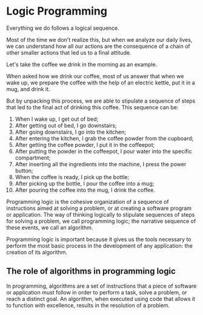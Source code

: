 # Logic Programming

Everything we do follows a logical sequence.

Most of the time we don't realize this, but when we analyze our daily lives, we can understand how all our actions are the consequence of a chain of other smaller actions that led us to a final attitude.

Let's take the coffee we drink in the morning as an example.

When asked how we drink our coffee, most of us answer that when we wake up, we prepare the coffee with the help of an electric kettle, put it in a mug, and drink it.

But by unpacking this process, we are able to stipulate a sequence of steps that led to the final act of drinking this coffee. This sequence can be:

1. When I wake up, I get out of bed;
2. After getting out of bed, I go downstairs;
3. After going downstairs, I go into the kitchen;
4. After entering the kitchen, I grab the coffee powder from the cupboard;
5. After getting the coffee powder, I put it in the coffeepot;
6. After putting the powder in the coffeepot, I pour water into the specific compartment;
7. After inserting all the ingredients into the machine, I press the power button;
8. When the coffee is ready, I pick up the bottle;
9. After picking up the bottle, I pour the coffee into a mug;
10. After pouring the coffee into the mug, I drink the coffee.

Programming logic is the cohesive organization of a sequence of instructions aimed at solving a problem, or at creating a software program or application. The way of thinking logically to stipulate sequences of steps for solving a problem, we call programming logic; the narrative sequence of these events, we call an algorithm.

Programming logic is important because it gives us the tools necessary to perform the most basic process in the development of any application: the creation of its algorithm.


## The role of algorithms in programming logic

In programming, algorithms are a set of instructions that a piece of software or application must follow in order to perform a task, solve a problem, or reach a distinct goal. An algorithm, when executed using code that allows it to function with excellence, results in the resolution of a problem.